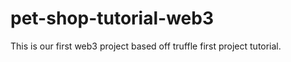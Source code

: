 # pet-shop-tutorial-web3

This is our first web3 project based off truffle first project tutorial. 

